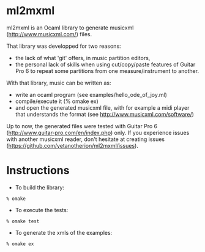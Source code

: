 ml2mxml
=======

ml2mxml is an Ocaml library to generate
musicxml (http://www.musicxml.com/) files.

That library was developped for two reasons:
- the lack of what 'git' offers, in music partition editors,
- the personal lack of skills when using cut/copy/paste features of Guitar Pro 6
  to repeat some partitions from one measure/instrument to another.

With that library, music can be written as:
- write an ocaml program (see examples/hello_ode_of_joy.ml)
- compile/execute it (% omake ex)
- and open the generated musicxml file, with for example a midi
  player that understands the format (see http://www.musicxml.com/software/)

Up to now, the generated files were tested with Guitar Pro 6
(http://www.guitar-pro.com/en/index.php) only.
If you experience issues with another musicxml reader,
don't hesitate at creating issues (https://github.com/yetanotherion/ml2mxml/issues).



Instructions
============
* To build the library:
```shell
% omake
```

* To execute the tests:
```shell
% omake test
```

* To generate the xmls of the examples:

```shell
% omake ex
```
